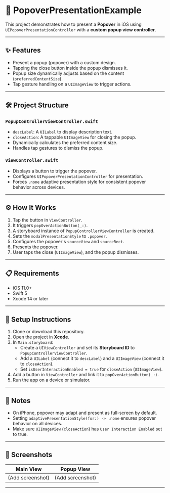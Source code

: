 # 📱 PopoverPresentationExample

This project demonstrates how to present a **Popover** in iOS using `UIPopoverPresentationController` with a **custom popup view controller**.

---

## ✨ Features

- Present a popup (popover) with a custom design.
- Tapping the close button inside the popup dismisses it.
- Popup size dynamically adjusts based on the content (`preferredContentSize`).
- Tap gesture handling on a `UIImageView` to trigger actions.

---

## 🛠 Project Structure

### `PopupControllerViewController.swift`
- `descLabel`: A `UILabel` to display description text.
- `closeAction`: A tappable `UIImageView` for closing the popup.
- Dynamically calculates the preferred content size.
- Handles tap gestures to dismiss the popup.

### `ViewController.swift`
- Displays a button to trigger the popover.
- Configures `UIPopoverPresentationController` for presentation.
- Forces `.none` adaptive presentation style for consistent popover behavior across devices.

---

## ⚙️ How It Works

1. Tap the button in `ViewController`.
2. It triggers `popOverActionButton(_:)`.
3. A storyboard instance of `PopupControllerViewController` is created.
4. Sets the `modalPresentationStyle` to `.popover`.
5. Configures the popover's `sourceView` and `sourceRect`.
6. Presents the popover.
7. User taps the close (`UIImageView`), and the popup dismisses.

---

## 📋 Requirements

- iOS 11.0+
- Swift 5
- Xcode 14 or later

---

## 🚀 Setup Instructions

1. Clone or download this repository.
2. Open the project in **Xcode**.
3. In `Main.storyboard`:
   - Create a `UIViewController` and set its **Storyboard ID** to `PopupControllerViewController`.
   - Add a `UILabel` (connect it to `descLabel`) and a `UIImageView` (connect it to `closeAction`).
   - Set `isUserInteractionEnabled = true` for `closeAction` (`UIImageView`).
4. Add a button in `ViewController` and link it to `popOverActionButton(_:)`.
5. Run the app on a device or simulator.

---

## 📝 Notes

- On iPhone, popover may adapt and present as full-screen by default.
- Setting `adaptivePresentationStyle(for:) -> .none` ensures popover behavior on all devices.
- Make sure `UIImageView` (`closeAction`) has `User Interaction Enabled` set to true.

---

## 📸 Screenshots

| Main View | Popup View |
| :-------: | :--------: |
| (Add screenshot) | (Add screenshot) |

---
